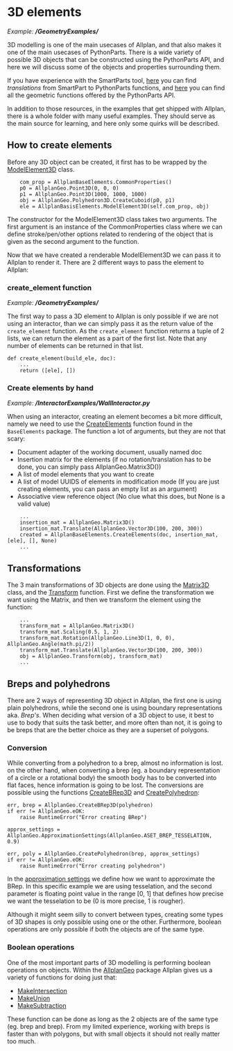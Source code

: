 # 3D elements
*Example: __/GeometryExamples/__*

3D modelling is one of the main usecases of Allplan, and that also makes it one of the main usecases of PythonParts. There is a wide variety of possible 3D objects that can be constructed using the PythonParts API, and here we will discuss some of the objects and properties surrounding them.

If you have experience with the SmartParts tool, [here](https://pythonparts.allplan.com/2021-1/How_to_implement_SmartPart_methods_in_Allplan_Python_API.htm) you can find _translations_ from SmartPart to PythonParts functions, and [here](https://pythonparts.allplan.com/2021-1/2021-1/NemAll_Python_Geometry.html) you can find all the geometric functions offered by the PythonParts API. 

In addition to those resources, in the examples that get shipped with Allplan, there is a whole folder with many useful examples. They should serve as the main source for learning, and here only some quirks will be described.

## How to create elements

Before any 3D object can be created, it first has to be wrapped by the [ModelElement3D](https://pythonparts.allplan.com/2021-1/2021-1/NemAll_Python_BasisElements.html#ModelElement3D) class. 

```
    com_prop = AllplanBaseElements.CommonProperties()
    p0 = AllplanGeo.Point3D(0, 0, 0)
    p1 = AllplanGeo.Point3D(1000, 1000, 1000)
    obj = AllplanGeo.Polyhedron3D.CreateCuboid(p0, p1)
    ele = AllplanBasisElements.ModelElement3D(self.com_prop, obj)
```

The constructor for the ModelElement3D class takes two arguments. The first argument is an instance of the CommonProperties class where we can define stroke/pen/other options related to rendering of the object that is given as the second argument to the function.

Now that we have created a renderable ModelElement3D we can pass it to Allplan to render it. There are 2 different ways to pass the element to Allplan:

### create_element function
*Example: __/GeometryExamples/__*

The first way to pass a 3D element to Allplan is only possible if we are not using an interactor, than we can simply pass it as the return value of the `create_element` function. As the `create_element` function returns a tuple of 2 lists, we can return the element as a part of the first list. Note that any number of elements can be returned in that list.

```
def create_element(build_ele, doc):
    ...
    return ([ele], [])
```

### Create elements by hand
*Example: __/InteractorExamples/WallInteractor.py__*

When using an interactor, creating an element becomes a bit more difficult, namely we need to use the [CreateElements](https://pythonparts.allplan.com/2021-1/2021-1/NemAll_Python_BaseElements.html#-CreateElements) function found in the `BaseElements` package. The function a lot of arguments, but they are not that scary:

- Document adapter of the working document, usually named doc
- Insertion matrix for the elements (if no rotation/translation has to be done, you can simply pass AllplanGeo.Matrix3D())
- A list of model elements that you want to create
- A list of model UUIDS of elements in modification mode (If you are just creating elements, you can pass an empty list as an argument)
- Associative view reference object (No clue what this does, but None is a valid value)

```
    ...
    insertion_mat = AllplanGeo.Matrix3D()
    insertion_mat.Translate(AllplanGeo.Vector3D(100, 200, 300))
    created = AllplanBaseElements.CreateElements(doc, insertion_mat, [ele], [], None)
    ...
```

## Transformations

The 3 main transformations of 3D objects are done using the [Matrix3D](https://pythonparts.allplan.com/2021-1/2021-1/NemAll_Python_Geometry.html#Matrix3D) class, and the [Transform](https://pythonparts.allplan.com/2021-1/2021-1/NemAll_Python_Geometry.html#-Transform) function. First we define the transformation we want using the Matrix, and then we transform the element using the function:

```
    ...
    transform_mat = AllplanGeo.Matrix3D()
    transform_mat.Scaling(0.5, 1, 2)
    transform_mat.Rotation(AllplanGeo.Line3D(1, 0, 0), AllplanGeo.Angle(math.pi/2))
    transform_mat.Translate(AllplanGeo.Vector3D(100, 200, 300))
    obj = AllplanGeo.Transform(obj, transform_mat)
    ...
```

## Breps and polyhedrons

There are 2 ways of representing 3D object in Allplan, the first one is using plain polyhedrons, while the second one is using boundary representations aka. _Brep's_. When deciding what version of a 3D object to use, it best to use to body that suits the task better, and more often than not, it is going to be breps that are the better choice as they are a superset of polygons. 

### Conversion

While converting from a polyhedron to a brep, almost no information is lost. on the other hand, when converting a brep (eg. a boundary representation of a circle or a rotational body) the smooth body has to be converted into flat faces, hence information is going to be lost. The conversions are possible using the functions
[CreateBRep3D](https://pythonparts.allplan.com/2021-1/2021-1/NemAll_Python_Geometry.html#-CreateBRep3D) and [CreatePolyhedron](https://pythonparts.allplan.com/2021-1/2021-1/NemAll_Python_Geometry.html#-CreatePolyhedron):

```
err, brep = AllplanGeo.CreateBRep3D(polyhedron)
if err != AllplanGeo.eOK:
    raise RuntimeError("Error creating BRep")

approx_settings = AllplanGeo.ApproximationSettings(AllplanGeo.ASET_BREP_TESSELATION, 0.9)

err, poly = AllplanGeo.CreatePolyhedron(brep, approx_settings)
if err != AllplanGeo.eOK:
    raise RuntimeError("Error creating polyhedron")       
```

In the [approximation settings](https://pythonparts.allplan.com/2021-1/2021-1/NemAll_Python_Geometry.html#ApproximationSettings) we define how we want to approximate the BRep. In this specific example we are using tesselation, and the second parameter is floating point value in the range [0, 1] that defines how precise we want the tesselation to be (0 is more precise, 1 is rougher).

Although it might seem silly to convert between types, creating some types of 3D shapes is only possible using one or the other. Furthermore, boolean operations are only possible if both the objects are of the same type.

### Boolean operations

One of the most important parts of 3D modelling is performing boolean operations on objects. Within the [AllplanGeo](https://pythonparts.allplan.com/2021-1/2021-1/NemAll_Python_Geometry.html) package Allplan gives us a variety of functions for doing just that:

- [MakeIntersection](https://pythonparts.allplan.com/2021-1/2021-1/NemAll_Python_Geometry.html#-MakeIntersection)
- [MakeUnion](https://pythonparts.allplan.com/2021-1/2021-1/NemAll_Python_Geometry.html#-MakeUnion)
- [MakeSubtraction](https://pythonparts.allplan.com/2021-1/2021-1/NemAll_Python_Geometry.html#-MakeSubtraction)

These function can be done as long as the 2 objects are of the same type (eg. brep and brep). From my limited experience, working with breps is faster than with polygons, but with small objects it should not really matter too much.